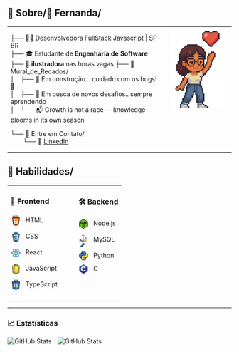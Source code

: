 
## 📂 Sobre/💌 Fernanda/

<table>
  <tr>
    <td valign="top" width="70%">

├── 👩‍💻 Desenvolvedora FullStack Javascript | SP BR  
├── 🎓 Estudante de **Engenharia de Software**  
├── 🎨 **ilustradora** nas horas vagas 
├── 📂 Mural_de_Recados/  
│ ├── 🚧 Em construção... cuidado com os bugs! 🐛  
│ ├── 💼 Em busca de novos desafios.. sempre aprendendo  
│ └── 📬 Growth is not a race — knowledge blooms in its own season

└── 📂 Entre em Contato/  
  └── 🔗 [LinkedIn](https://www.linkedin.com/in/fern-menezes/)

</td>
    <td valign="top" width="30%" align="center">


<img src="./assets/avatar.png" alt="Avatar Fernanda" width="120px" style="border-radius: 12px;"/>

</td>
  </tr>
</table>

<h2>📂 Habilidades/</h2>

<table>
  <tr>
    <!-- Frontend -->
    <td style="vertical-align: top; padding-right: 40px;">
      <h3>🎨 Frontend</h3>
      <p>
        <img src="./assets/html5.png" alt="HTML" width="24px" style="margin-right: 6px; vertical-align: middle;"/> HTML<br>
        <img src="./assets/css3.png" alt="CSS" width="24px" style="margin-right: 6px; vertical-align: middle;"/> CSS<br>
        <img src="./assets/react.png" alt="React" width="24px" style="margin-right: 6px; vertical-align: middle;"/> React<br>
        <img src="./assets/javascript.png" alt="JavaScript" width="24px" style="margin-right: 6px; vertical-align: middle;"/> JavaScript<br>
        <img src="./assets/typescript.png" alt="TypeScript" width="24px" style="margin-right: 6px; vertical-align: middle;"/> TypeScript
      </p>
    </td>

<!-- Backend -->
<td style="vertical-align: top;">
      <h3>🛠️ Backend</h3>
      <p>
        <img src="./assets/nodejs.png" alt="Node.js" width="24px" style="margin-right: 6px; vertical-align: middle;"/> Node.js<br>
        <img src="./assets/mysql.png" alt="MySQL" width="24px" style="margin-right: 6px; vertical-align: middle;"/> MySQL<br>
        <img src="./assets/python.png" alt="Python" width="24px" style="margin-right: 6px; vertical-align: middle;"/> Python<br>
        <img src="./assets/C.png" alt="C" width="24px" style="margin-right: 6px; vertical-align: middle;"/> C
      </p>
    </td>
  </tr>
</table>

---

### 📈 Estatísticas

  <img 
    align="left" 
    alt="GitHub Stats" 
    height="150" 
    style="padding-right: 14px; padding-bottom: 12px; margin-bottom: 12px;" 
    src="https://github-readme-stats.vercel.app/api?username=fern-menezes&show_icons=true&theme=dracula&include_all_commits=true&locale=pt-br" 
  />

<img 
      align="left" 
      alt="GitHub Stats" 
      height="150" 
      style="padding-bottom: 12px"
      src="https://github-readme-stats.vercel.app/api/top-langs/?username=fern-menezes&theme=dracula&layout=compact&custom_title=Tecnologias&langs_count=9" 
  />

<div style="clear: both;"></div>
